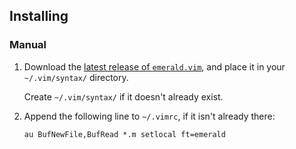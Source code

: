 ## Installing

### Manual

  1. Download the [latest release of `emerald.vim`](https://github.com/emerald/modes/releases/download/v2019.0.3/emerald.vim),
     and place it in your `~/.vim/syntax/` directory.

     Create `~/.vim/syntax/` if it doesn't already exist.
  2. Append the following line to `~/.vimrc`, if it isn't already there:
     ```
     au BufNewFile,BufRead *.m setlocal ft=emerald
     ```

